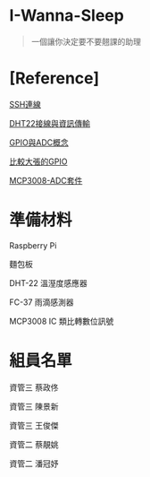 # I-Wanna-Sleep
> 一個讓你決定要不要翹課的助理

# [Reference]

[SSH連線](https://www.raspberrypi.org/documentation/remote-access/ssh/)

[DHT22接線與資訊傳輸](https://github.com/momenso/node-dht-sensor)

[GPIO與ADC概念](https://chtseng.wordpress.com/2016/06/08/樹莓派讀取類比資訊-mcp3008/)

[比較大張的GPIO](https://medium.com/@rxseger/raspberry-pi-3-gpio-pushbuttons-leds-for-rc-and-barr-a1b947dc6b40)

[MCP3008-ADC套件](https://github.com/fivdi/mcp-spi-adc)

# 準備材料

Raspberry Pi

麵包板

DHT-22 溫溼度感應器

FC-37 雨滴感測器

MCP3008 IC 類比轉數位訊號

# 組員名單

資管三 蔡政佟

資管三 陳景新

資管三 王俊傑

資管二 蔡靚姚

資管二 潘冠妤
